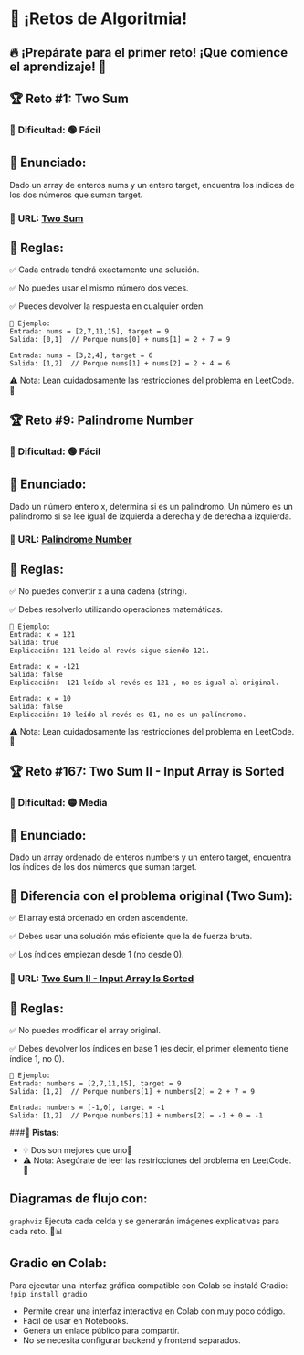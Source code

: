 # 🚀 ¡Retos de Algoritmia!
## 🔥 ¡Prepárate para el primer reto! ¡Que comience el aprendizaje! 🚀

## 🏆 **Reto #1: Two Sum**

### 📌 **Dificultad:** 🟢 Fácil

## 🔹 **Enunciado:**
Dado un array de enteros nums y un entero target, encuentra los índices de los dos números que suman target.

### 🔗 **URL:** [Two Sum](https://leetcode.com/problems/two-sum/description/)

## 🔹 Reglas:

✅ Cada entrada tendrá exactamente una solución.

✅ No puedes usar el mismo número dos veces.

✅ Puedes devolver la respuesta en cualquier orden.
```
🔹 Ejemplo:
Entrada: nums = [2,7,11,15], target = 9  
Salida: [0,1]  // Porque nums[0] + nums[1] = 2 + 7 = 9  

Entrada: nums = [3,2,4], target = 6  
Salida: [1,2]  // Porque nums[1] + nums[2] = 2 + 4 = 6  
```
⚠️ Nota: Lean cuidadosamente las restricciones del problema en LeetCode. 📖

## 🏆 **Reto #9: Palindrome Number**

### 📌 **Dificultad:** 🟢 Fácil

## 🔹 **Enunciado:**
Dado un número entero x, determina si es un palíndromo. Un número es un palíndromo si se lee igual de izquierda a derecha y de derecha a izquierda.

### 🔗 **URL:** [Palindrome Number](https://leetcode.com/problems/palindrome-number/description/)

## 🔹 **Reglas:**
✅ No puedes convertir x a una cadena (string).

✅ Debes resolverlo utilizando operaciones matemáticas.
```
🔹 Ejemplo:
Entrada: x = 121  
Salida: true  
Explicación: 121 leído al revés sigue siendo 121.  

Entrada: x = -121  
Salida: false  
Explicación: -121 leído al revés es 121-, no es igual al original.  

Entrada: x = 10  
Salida: false  
Explicación: 10 leído al revés es 01, no es un palíndromo.  
```
⚠️ Nota: Lean cuidadosamente las restricciones del problema en LeetCode. 📖 

## 🏆 **Reto #167: Two Sum II - Input Array is Sorted**

### 📌 **Dificultad:** 🟡 Media

## 🔹 **Enunciado:**
Dado un array ordenado de enteros numbers y un entero target, encuentra los índices de los dos números que suman target.

## 📌 **Diferencia con el problema original (Two Sum):**
✅ El array está ordenado en orden ascendente.

✅ Debes usar una solución más eficiente que la de fuerza bruta.

✅ Los índices empiezan desde 1 (no desde 0).

### 🔗 **URL:** [Two Sum II - Input Array Is Sorted](https://leetcode.com/problems/two-sum-ii-input-array-is-sorted/description/)

## 🔹 **Reglas:**
✅ No puedes modificar el array original.

✅ Debes devolver los índices en base 1 (es decir, el primer elemento tiene índice 1, no 0).
```
🔹 Ejemplo:
Entrada: numbers = [2,7,11,15], target = 9  
Salida: [1,2]  // Porque numbers[1] + numbers[2] = 2 + 7 = 9  

Entrada: numbers = [-1,0], target = -1  
Salida: [1,2]  // Porque numbers[1] + numbers[2] = -1 + 0 = -1  
```
###🔹 **Pistas:**
- 💡 Dos son mejores que uno👀 
- ⚠️ Nota: Asegúrate de leer las restricciones del problema en LeetCode. 📖

## Diagramas de flujo con:
`graphviz`
Ejecuta cada celda y se generarán imágenes explicativas para cada reto. 🚀📊

## Gradio en Colab:
Para ejecutar una interfaz gráfica compatible con Colab se instaló Gradio:
`!pip install gradio`

- Permite crear una interfaz interactiva en Colab con muy poco código.
- Fácil de usar en Notebooks.
- Genera un enlace público para compartir.
- No se necesita configurar backend y frontend separados.
